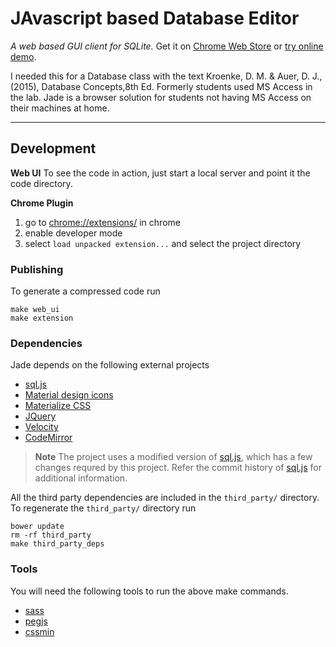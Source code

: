 # JAvascript based Database Editor
*A web based GUI client for SQLite.*
Get it on [Chrome Web Store](https://chrome.google.com/webstore/detail/jade/bponbdjkefbmgkfiiphhabghkkfocook) or [try online demo](https://rhildred.github.io/jade/).

I needed this for a Database class with the text Kroenke, D. M. & Auer, D. J., (2015), Database Concepts,8th Ed. Formerly students used MS Access in the lab. Jade is a browser solution for students not having MS Access on their machines at home.

----------

## Development

**Web UI**
To see the code in action, just start a local server and point it the code directory.

**Chrome Plugin**

 1. go to [chrome://extensions/](chrome://extensions/) in chrome
 2. enable developer mode
 3. select `load unpacked extension...` and select the project directory

### Publishing
To generate a compressed code run

```
make web_ui
make extension
```

### Dependencies
Jade depends on the following external projects

 - [sql.js](https://github.com/kripken/sql.js/)
 - [Material design icons](https://github.com/google/material-design-icons)
 - [Materialize CSS](https://github.com/Dogfalo/materialize)
 - [JQuery](https://github.com/jquery/jquery)
 - [Velocity](https://github.com/julianshapiro/velocity)
 - [CodeMirror](https://github.com/codemirror/codemirror)

> **Note** The project uses a modified version of [sql.js](https://github.com/sunnygoyal/sql.js), which has a few changes requred by this project. Refer the commit history of [sql.js](https://github.com/sunnygoyal/sql.js) for additional information.

All the third party dependencies are included in the `third_party/` directory.
To regenerate the `third_party/` directory run

```
bower update
rm -rf third_party
make third_party_deps
```

### Tools
You will need the following tools to run the above make commands.

 - [sass](https://github.com/sass/sass)
 - [pegjs](https://github.com/pegjs/pegjs)
 - [cssmin](https://github.com/jbleuzen/node-cssmin)
 
